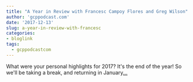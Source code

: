 ```yaml
---
title: "A Year in Review with Francesc Campoy Flores and Greg Wilson"
author: 'gcppodcast.com'
date: '2017-12-13'
slug: a-year-in-review-with-francesc
categories:
- bloglink
tags:
  - gcppodcastcom
---
```


What were your personal highlights for 2017? It's the end of the year! So we'll be taking a break, and returning in January[... <i class="fas fa-external-link-alt"></i>](https://www.gcppodcast.com/post/episode-107-a-year-in-review-with-francesc-campoy-flores-and-greg-wilson/)

